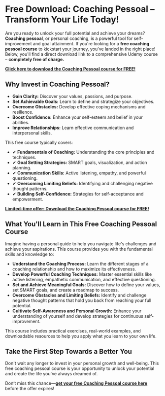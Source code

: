 # Free Download: Coaching Pessoal – Transform Your Life Today!

Are you ready to unlock your full potential and achieve your dreams? **Coaching pessoal**, or personal coaching, is a powerful tool for self-improvement and goal attainment. If you're looking for a **free coaching pessoal course** to kickstart your journey, you've landed in the right place! Below, you'll find a direct download link to a comprehensive Udemy course – **completely free of charge.**

[**Click here to download the Coaching Pessoal course for FREE!**](https://udemywork.com/coaching-pessoal)

## Why Invest in Coaching Pessoal?

*   **Gain Clarity:** Discover your values, passions, and purpose.
*   **Set Achievable Goals:** Learn to define and strategize your objectives.
*   **Overcome Obstacles:** Develop effective coping mechanisms and resilience.
*   **Boost Confidence:** Enhance your self-esteem and belief in your abilities.
*   **Improve Relationships:** Learn effective communication and interpersonal skills.

This free course typically covers:

*   ✔ **Fundamentals of Coaching:** Understanding the core principles and techniques.
*   ✔ **Goal Setting Strategies:** SMART goals, visualization, and action planning.
*   ✔ **Communication Skills:** Active listening, empathy, and powerful questioning.
*   ✔ **Overcoming Limiting Beliefs:** Identifying and challenging negative thought patterns.
*   ✔ **Building Self-Confidence:** Strategies for self-acceptance and empowerment.

[**Limited-time offer: Download the Coaching Pessoal course for FREE!**](https://udemywork.com/coaching-pessoal)

## What You'll Learn in This Free Coaching Pessoal Course

Imagine having a personal guide to help you navigate life's challenges and achieve your aspirations. This course provides you with the fundamental skills and knowledge to:

*   **Understand the Coaching Process:** Learn the different stages of a coaching relationship and how to maximize its effectiveness.
*   **Develop Powerful Coaching Techniques:** Master essential skills like active listening, empathetic communication, and effective questioning.
*   **Set and Achieve Meaningful Goals:** Discover how to define your values, set SMART goals, and create a roadmap to success.
*   **Overcome Obstacles and Limiting Beliefs:** Identify and challenge negative thought patterns that hold you back from reaching your full potential.
*   **Cultivate Self-Awareness and Personal Growth:** Enhance your understanding of yourself and develop strategies for continuous self-improvement.

This course includes practical exercises, real-world examples, and downloadable resources to help you apply what you learn to your own life.

## Take the First Step Towards a Better You

Don't wait any longer to invest in your personal growth and well-being. This free coaching pessoal course is your opportunity to unlock your potential and create the life you've always dreamed of.

Don’t miss this chance—**[get your free Coaching Pessoal course here](https://udemywork.com/coaching-pessoal)** before the offer expires!
